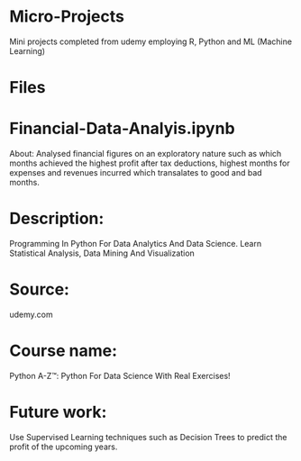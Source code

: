 # Micro-Projects
Mini projects completed from udemy employing R, Python and ML (Machine Learning)
# Files
# Financial-Data-Analyis.ipynb
About: Analysed financial figures on an exploratory nature such as which months achieved the highest profit after tax deductions, highest months for expenses and revenues incurred which transalates to good and bad months. 
# Description: 
Programming In Python For Data Analytics And Data Science. Learn Statistical Analysis, Data Mining And Visualization
# Source: 
udemy.com
# Course name: 
Python A-Z™: Python For Data Science With Real Exercises!
# Future work: 
Use Supervised Learning techniques such as Decision Trees to predict the profit of the upcoming years.
